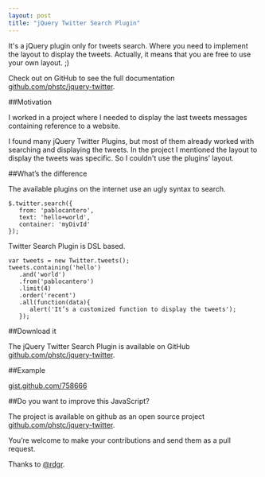 ```yaml
---
layout: post
title: "jQuery Twitter Search Plugin"
---
```


It's a jQuery plugin only for tweets search. Where you need to implement the layout to display the tweets. Actually, it means that you are free to use your own layout. ;)
<!--more-->

Check out on GitHub to see the full documentation [github.com/phstc/jquery-twitter](https://github.com/phstc/jquery-twitter).

##Motivation

I worked in a project where I needed to display the last tweets messages containing reference to a website.

I found many jQuery Twitter Plugins, but most of them already worked with searching and displaying the tweets. In the project I mentioned the layout to display the tweets was specific. So I couldn't use the plugins’ layout.

##What’s the difference

The available plugins on the internet use an ugly syntax to search.

    $.twitter.search({
       from: 'pablocantero',
       text: 'hello+world',
       container: 'myDivId'
    });

Twitter Search Plugin is DSL based.

    var tweets = new Twitter.tweets();
    tweets.containing('hello')
       .and('world')
       .from('pablocantero')
       .limit(4)
       .order('recent')
       .all(function(data){
          alert('It’s a customized function to display the tweets');
       });

##Download it

The jQuery Twitter Search Plugin is available on GitHub [github.com/phstc/jquery-twitter](https://github.com/phstc/jquery-twitter).

##Example

[gist.github.com/758666](https://gist.github.com/758666)

##Do you want to improve this JavaScript?

The project is available on github as an open source project [github.com/phstc/jquery-twitter](https://github.com/phstc/jquery-twitter).

You’re welcome to make your contributions and send them as a pull request.

Thanks to [@rdgr](http://twitter.com/#!/rdgr).
